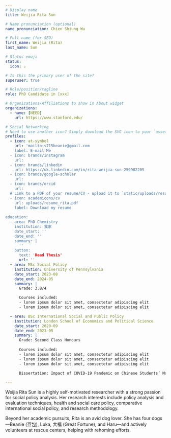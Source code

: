 ```yaml
---
# Display name
title: Weijia Rita Sun

# Name pronunciation (optional)
name_pronunciation: Chien Shiung Wu

# Full name (for SEO)
first_name: Weijia (Rita)
last_name: Sun

# Status emoji
status:
  icon: ☕️

# Is this the primary user of the site?
superuser: true

# Role/position/tagline
role: PhD Candidate in [xxx]

# Organizations/Affiliations to show in About widget
organizations:
  - name: [NEED]
    url: https://www.stanford.edu/

# Social Networking
# Need to use another icon? Simply download the SVG icon to your `assets/media/icons/` folder.
profiles:
  - icon: at-symbol
    url: 'mailto:s715beanie@gmail.com
    label: E-mail Me
  - icon: brands/instagram
    url: 
  - icon: brands/linkedin
    url: https://uk.linkedin.com/in/rita-weijia-sun-259982205
  - icon: brands/google-scholar
    url: 
  - icon: brands/orcid
    url: 
  # Link to a PDF of your resume/CV - upload it to `static/uploads/resume.pdf`
  - icon: academicons/cv
    url: uploads/resume_rita.pdf
    label: Download my resume
  
education:
  - area: PhD Chemistry
    institution: 我家
    date_start: ''
    date_end: ''
    summary: |
      ''
    button:
      text: 'Read Thesis'
      url: ''
  - area: MSc Social Policy
    institution: University of Pennsylvania
    date_start: 2023-08
    date_end: 2024-05
    summary: |
      Grade: 3.8/4

      Courses included:
      - lorem ipsum dolor sit amet, consectetur adipiscing elit
      - lorem ipsum dolor sit amet, consectetur adipiscing elit

  - area: BSc International Social and Public Policy
    institution: London School of Economics and Political Science
    date_start: 2020-09
    date_end: 2023-05
    summary: |
      Grade: Second Class Honours
      
      Courses included:
      - lorem ipsum dolor sit amet, consectetur adipiscing elit
      - lorem ipsum dolor sit amet, consectetur adipiscing elit
      - lorem ipsum dolor sit amet, consectetur adipiscing elit

      Dissertation: Impact of COVID-19 Pandemic on Chinese Students’ Mobility to the U.K. after Completing Higher Education

---
```


Weijia Rita Sun is a highly self-motivated researcher with a strong passion for social policy analysis. Her research interests include policy analysis and evaluation techniques, health and social care policy, comparative international social policy, and research methodology.

Beyond her academic pursuits, Rita is an avid dog lover. She has four dogs—Beanie (豆包), Luka, 大福 (Great Fortune), and Haru—and actively volunteers at rescue centers, helping with rehoming efforts.

